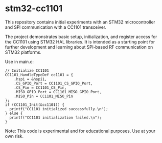 # stm32-cc1101

This repository contains initial experiments with an STM32 microcontroller and SPI communication with a CC1101 transceiver.

The project demonstrates basic setup, initialization, and register access for the CC1101 using STM32 HAL libraries. It is intended as a starting point for further development and learning about SPI-based RF communication on STM32 platforms.

Use in main.c:

    // Initialize CC1101
    CC1101_HandleTypeDef cc1101 = {
        .hspi = &hspi1,
        .CS_GPIO_Port = CC1101_CS_GPIO_Port,
        .CS_Pin = CC1101_CS_Pin,
        .MISO_GPIO_Port = CC1101_MISO_GPIO_Port,
        .MISO_Pin = CC1101_MISO_Pin
    };
    if (CC1101_Init(&cc1101)) {
      printf("CC1101 initialized successfully.\n");
    } else {
      printf("CC1101 initialization failed.\n");
    }

Note:
This code is experimental and for educational purposes. Use at your own risk.

